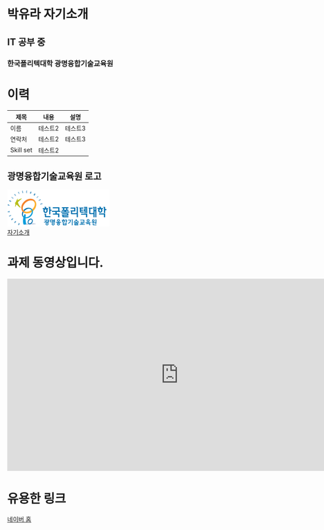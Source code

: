 # 박유라 자기소개
## IT 공부 중
### 한국폴리텍대학 광명융합기술교육원

# 이력

|제목|내용|설명|
|------|---|---|
|이름|테스트2|테스트3|
|연락처|테스트2|테스트3|
|Skill set|테스트2||

## 광명융합기술교육원 로고
<img src="광명 폴리텍 로고.png"/> <br>
[ 자기소개 ](/project.pptx) <br>

# 과제 동영상입니다.
<iframe width="790" height="444" src="https://www.youtube.com/embed/ChM7Fw0QMUI" title="YouTube video player" frameborder="0" allow="accelerometer; autoplay; clipboard-write; encrypted-media; gyroscope; picture-in-picture" allowfullscreen></iframe>

# 유용한 링크
[네이버 홈](https://naver.com)


